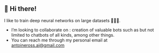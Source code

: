 ## 👋 Hi there! 
I like to train deep neural networks on large datasets 🧠🤖💥.

- I’m looking to collaborate on : creation of valuable bots such as but not limited to chatbots of all kinds, among other things.
- You can reach me through my personal email at antoineross.ai@gmail.com
